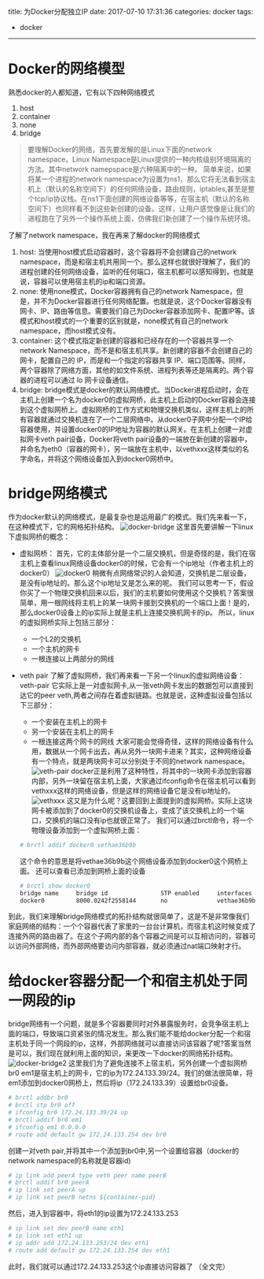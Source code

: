 title: 为Docker分配独立IP
date: 2017-07-10 17:31:36
categories: docker
tags:
  - docker
------
# Docker的网络模型
  熟悉docker的人都知道，它有以下四种网络模式
1. host
2. container
3. none
4. bridge

>要理解Docker的网络，首先要发解的是Linux下面的network namespace。Linux Namespace是Linux提供的一种内核级别环境隔离的方法。其中network namepspace是六种隔离中的一种。
简单来说，如果将某一个进程的network namespace为设置为ns1，那么它将无法看到宿主机上（默认的名称空间下）的任何网络设备，路由规则，iptables,甚至是整个tcp/ip协议栈。在ns1下面创建的网络设备等等，在宿主机（默认的名称空间下）也同样看不到这些新创建的设备。这样，让用户感觉像是让我们的进程跑在了另外一个操作系统上面，仿佛我们新创建了一个操作系统环境。

了解了network namespace，我在再来了解docker的网络模式
1. host:
当使用host模式启动容器时，这个容器将不会创建自己的network namespace，而是和宿主机共用同一个。那么这样也就很好理解了，我们的进程创建的任何网络设备，监听的任何端口，宿主机都可以感知得到，也就是说，容器可以使用宿主机的ip和端口资源。
2. none:
使用none模式，Docker容器拥有自己的network Namespace，但是，并不为Docker容器进行任何网络配置。也就是说，这个Docker容器没有网卡、IP、路由等信息。需要我们自己为Docker容器添加网卡、配置IP等。该模式和host模式的一个重要的区别就是，none模式有自己的network namespace，而host模式没有。
3. container:
这个模式指定新创建的容器和已经存在的一个容器共享一个network Namespace，而不是和宿主机共享。新创建的容器不会创建自己的网卡，配置自己的 IP，而是和一个指定的容器共享 IP、端口范围等。同样，两个容器除了网络方面，其他的如文件系统、进程列表等还是隔离的。两个容器的进程可以通过 lo 网卡设备通信。
4. bridge:
bridge模式是docker的默认网络模式。当Docker进程启动时，会在主机上创建一个名为docker0的虚拟网桥，此主机上启动的Docker容器会连接到这个虚拟网桥上。虚拟网桥的工作方式和物理交换机类似，这样主机上的所有容器就通过交换机连在了一个二层网络中。从docker0子网中分配一个IP给容器使用，并设置docker0的IP地址为容器的默认网关。在主机上创建一对虚拟网卡veth pair设备，Docker将veth pair设备的一端放在新创建的容器中，并命名为eth0（容器的网卡），另一端放在主机中，以vethxxx这样类似的名字命名，并将这个网络设备加入到docker0网桥中。

# bridge网络模式
作为docker默认的网络模式，是最复杂也是运用最广的模式。我们先来看一下，在这种模式下，它的网格拓扑结构。
![docker-bridge](/image/docker-bridge.png)
这里首先要讲解一下linux下虚拟网桥的概念：
- 虚拟网桥：
  首先，它的主体部分是一个二层交换机，但是奇怪的是，我们在宿主机上查看linux网络设备docker0的时候，它会有一个ip地址（作者主机上的docker0）
  ![docker0](/image/docker0.png)
  稍微有点网络常识的人会知道，交换机是二层设备，是没有ip地址的。那么这个ip地址又是怎么来的呢。
  我们可以思考一下，假设你买了一个物理交换机回来以后，我们的主机要如何使用这个交换机？答案很简单，用一根网线将主机上的某一块网卡接到交换机的一个端口上面！是的，那么docker0设备上的ip实际上就是主机上连接交换机网卡的ip。
  所以，linux的虚拟网桥实际上包括三部分：
  - 一个L2的交换机
  - 一个主机的网卡
  - 一根连接以上两部分的网线

- veth pair
  了解了虚拟网桥，我们再来看一下另一个linux的虚拟网络设备： veth-pair
  它实际上是一对虚拟网卡,从一张veth网卡发出的数据包可以直接到达它的peer veth,两者之间存在着虚拟链路。也就是说，这种虚拟设备包括以下三部分：
  - 一个安装在主机上的网卡
  - 另一个安装在主机上的网卡
  - 一根连接这两个网卡的网线
  大家可能会觉得奇怪，这样的网络设备有什么用，数据从一个网卡出去，再从另外一块网卡进来？其实，这种网络设备有一个特点，就是两块网卡可以分别处于不同的network namespace。
  ![veth-pair](/image/veth-pair.png)
  docker正是利用了这种特性，将其中的一块网卡添加到容器内部，另外一块留在宿主机上面，大家通过ifconfig命令在宿主机可以看到vethxxx这样的网络设备，但是这样的网络设备它是没有ip地址的。
  ![vethxxx](/image/vethxxx.png)
  这又是为什么呢？这要回到上面提到的虚拟网桥。实际上这块网卡被添加到了docker0的交换机设备上，变成了该交换机上的一个端口，交换机的端口没有ip也就很正常了。
  我们可以通过brctl命令，将一个物理设备添加到一个虚拟网桥上面：
  ```bash
  # brctl addif docker0 vethae36b9b
  ```
  这个命令的意思是将vethae36b9b这个网络设备添加到docker0这个网桥上面。
  还可以查看已添加到网桥上面的设备
  ```bash
  # brctl show docker0
  bridge name     bridge id               STP enabled     interfaces
  docker0         8000.0242f2558144       no              vethae36b9b
  ```
到此，我们来理解bridge网络模式的拓扑结构就很简单了，这是不是非常像我们家庭网络的结构：一个个容器代表了家里的一台台计算机，而宿主机这时候变成了连接外网的路由器了。在这个子网内部的各个容器之间是可以互相访问的，容器可以访问外部网络，而外部网络要访问内部容器，就必须通过nat端口映射才行。

# 给docker容器分配一个和宿主机处于同一网段的ip
bridge网络有一个问题，就是多个容器要同时对外暴露服务时，会竞争宿主机上面的端口，导致端口资紧张的情况发生。那么我们能不能给docker分配一个和宿主机处于同一个网段的ip，这样，外部网络就可以直接访问该容器了呢?答案当然是可以，我们现在就利用上面的知识，来更改一下docker的网络拓扑结构。
![docker-bridge2](/image/docker-bridge2.png)
这里我们为了避免连接不上宿主机，另外创建一个虚拟网桥br0
em1是宿主机上的网卡，它的ip为172.24.133.39/24。我们的做法很简单，将em1添加到docker0网桥上，然后将ip（172.24.133.39）设置给br0设备。
```bash
# brctl addbr br0
# brctl stp br0 off
# ifconfig br0 172.24.133.39/24 up
# brctl addif br0 em1
# ifconfig em1 0.0.0.0
# route add default gw 172.24.133.254 dev br0
```
创建一对veth pair,并将其中一个添加到br0中,另一个设置给容器（docker的network namespace的名称就是容器id)

```bash
# ip link add peerA type veth peer name peerB 
# brctl addif br0 peerA
# ip link set peerA up
# ip link set peerB netns ${container-pid}

```
然后，进入到容器中，将eth1的ip设置为172.24.133.253
```bash
# ip link set dev peerB name eth1 
# ip link set eth1 up
# ip addr add 172.24.133.253/24 dev eth1
# route add default gw 172.24.133.254 dev eth1
```
此时，我们就可以通过172.24.133.253这个ip直接访问容器了
（全文完）